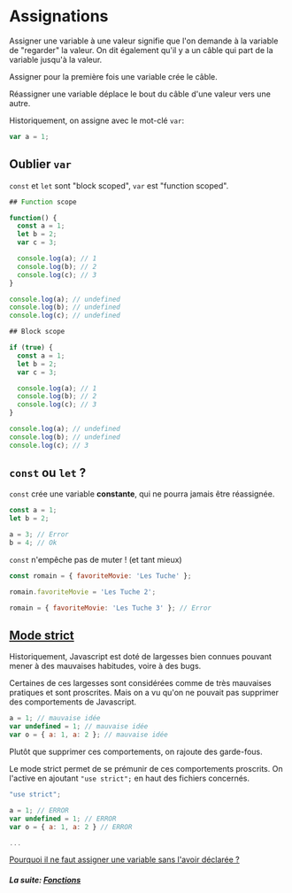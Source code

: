 # Assignations

Assigner une variable à une valeur signifie que l'on demande à la variable de "regarder" la valeur. On dit également qu'il y a un câble qui part de la variable jusqu'à la valeur.

Assigner pour la première fois une variable crée le câble.

Réassigner une variable déplace le bout du câble d'une valeur vers une autre.

Historiquement, on assigne avec le mot-clé `var`:

```js
var a = 1;
```

## Oublier `var`

`const` et `let` sont "block scoped", `var` est "function scoped".

```js
## Function scope

function() {
  const a = 1;
  let b = 2;
  var c = 3;

  console.log(a); // 1
  console.log(b); // 2
  console.log(c); // 3
}

console.log(a); // undefined
console.log(b); // undefined
console.log(c); // undefined
```

```js
## Block scope

if (true) {
  const a = 1;
  let b = 2;
  var c = 3;

  console.log(a); // 1
  console.log(b); // 2
  console.log(c); // 3
}

console.log(a); // undefined
console.log(b); // undefined
console.log(c); // 3
```

## `const` ou `let` ?

`const` crée une variable **constante**, qui ne pourra jamais être réassignée.

```js
const a = 1;
let b = 2;

a = 3; // Error
b = 4; // Ok
```

`const` n'empêche pas de muter ! (et tant mieux)

```js
const romain = { favoriteMovie: 'Les Tuche' };

romain.favoriteMovie = 'Les Tuche 2';

romain = { favoriteMovie: 'Les Tuche 3' }; // Error
```

## [Mode strict](https://developer.mozilla.org/en-US/docs/Web/JavaScript/Reference/Strict_mode)

Historiquement, Javascript est doté de largesses bien connues pouvant mener à des mauvaises habitudes, voire à des bugs.

Certaines de ces largesses sont considérées comme de très mauvaises pratiques et sont proscrites. Mais on a vu qu'on ne pouvait pas supprimer des comportements de Javascript.

```js
a = 1; // mauvaise idée
var undefined = 1; // mauvaise idée
var o = { a: 1, a: 2 }; // mauvaise idée
```

Plutôt que supprimer ces comportements, on rajoute des garde-fous.

Le mode strict permet de se prémunir de ces comportements proscrits. On l'active en ajoutant `"use strict";` en haut des fichiers concernés.

```js
"use strict";

a = 1; // ERROR
var undefined = 1; // ERROR
var o = { a: 1, a: 2 } // ERROR

...
```

[Pourquoi il ne faut assigner une variable sans l'avoir déclarée ?](http://www.pixelstech.net/article/1320253282-How-One-Missing-%60var%60-Ruined-our-Launch)

#### _La suite: [Fonctions](./2-2_functions.md)_
